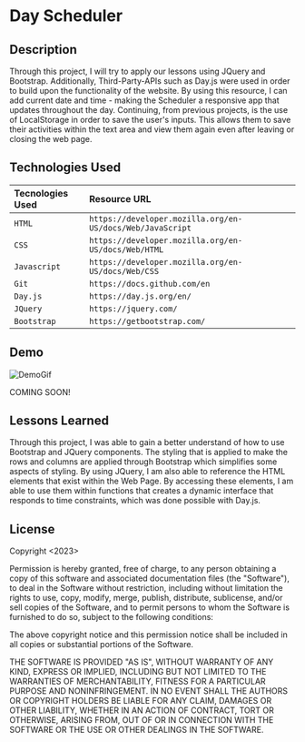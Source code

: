 # Day Scheduler 

## Description

Through this project, I will try to apply our lessons using JQuery and Bootstrap. Additionally, Third-Party-APIs such as Day.js were used in order to build upon the functionality of the website. By using this resource, I can add current date and time - making the Scheduler a responsive app that updates throughout the day. Continuing, from previous projects, is the use of LocalStorage in order to save the user's inputs. This allows them to save their activities within the text area and view them again even after leaving or closing the web page.


## Technologies Used

| Tecnologies Used | Resource URL     | 
| :-------- | :------- | 
| `HTML` | `https://developer.mozilla.org/en-US/docs/Web/JavaScript` | 
| `CSS` | `https://developer.mozilla.org/en-US/docs/Web/HTML` | 
| `Javascript` | `https://developer.mozilla.org/en-US/docs/Web/CSS` | 
| `Git` | `https://docs.github.com/en` | 
| `Day.js` | `https://day.js.org/en/` | 
| `JQuery` | `https://jquery.com/` | 
| `Bootstrap` | `https://getbootstrap.com/` | 

## Demo
![DemoGif]()

COMING SOON!


## Lessons Learned

Through this project, I was able to gain a better understand of how to use Bootstrap and JQuery components. The styling that is applied to make the rows and columns are applied through Bootstrap which simplifies some aspects of styling. By using JQuery, I am also able to reference the HTML elements that exist within the Web Page. By accessing these elements, I am able to use them within functions that creates a dynamic interface that responds to time constraints, which was done possible with Day.js.


## License
Copyright <2023> <Daniele Bensan>

Permission is hereby granted, free of charge, to any person obtaining a copy of this software and associated documentation files (the "Software"), to deal in the Software without restriction, including without limitation the rights to use, copy, modify, merge, publish, distribute, sublicense, and/or sell copies of the Software, and to permit persons to whom the Software is furnished to do so, subject to the following conditions:

The above copyright notice and this permission notice shall be included in all copies or substantial portions of the Software.

THE SOFTWARE IS PROVIDED "AS IS", WITHOUT WARRANTY OF ANY KIND, EXPRESS OR IMPLIED, INCLUDING BUT NOT LIMITED TO THE WARRANTIES OF MERCHANTABILITY, FITNESS FOR A PARTICULAR PURPOSE AND NONINFRINGEMENT. IN NO EVENT SHALL THE AUTHORS OR COPYRIGHT HOLDERS BE LIABLE FOR ANY CLAIM, DAMAGES OR OTHER LIABILITY, WHETHER IN AN ACTION OF CONTRACT, TORT OR OTHERWISE, ARISING FROM, OUT OF OR IN CONNECTION WITH THE SOFTWARE OR THE USE OR OTHER DEALINGS IN THE SOFTWARE.
